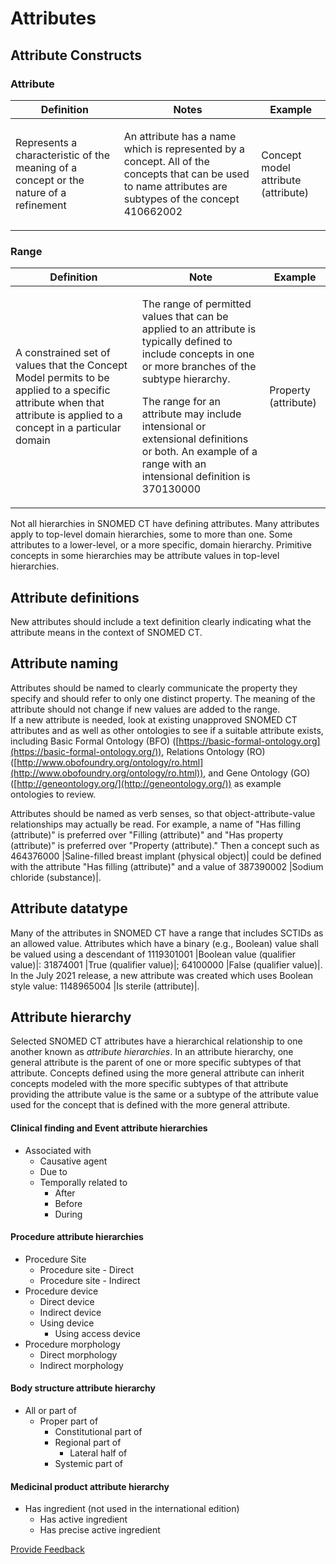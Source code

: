 # Attributes

## Attribute Constructs

### Attribute

| Definition                                                                            | Notes                                                                                                                                                                                                                                                                                                                                                                                                                                                                                      | Example                                           |
| ------------------------------------------------------------------------------------- | ------------------------------------------------------------------------------------------------------------------------------------------------------------------------------------------------------------------------------------------------------------------------------------------------------------------------------------------------------------------------------------------------------------------------------------------------------------------------------------------ | ------------------------------------------------- |
| Represents a characteristic of the meaning of a concept or the nature of a refinement | <p>An attribute has a name which is represented by a concept. All of the concepts that can be used to name attributes are subtypes of the concept 410662002|Concept model attribute (attribute)|. </p><p></p><p>An attribute is assigned a value (that creates an attribute-value pair) when used in the definition of a concept or in a postcoordinated expression. </p><p></p><p>The permitted range of values for an attribute depends on the rules specified in the concept model.</p> | 116676008 \| Associated morphology (attribute) \| |

### Range

| Definition                                                                                                                                                          | Note                                                                                                                                                                                                                                                                                                                                                                                                                                                                                                                                                                                                                                                                                                                 | Example                                                                                                                                                                 |
| ------------------------------------------------------------------------------------------------------------------------------------------------------------------- | -------------------------------------------------------------------------------------------------------------------------------------------------------------------------------------------------------------------------------------------------------------------------------------------------------------------------------------------------------------------------------------------------------------------------------------------------------------------------------------------------------------------------------------------------------------------------------------------------------------------------------------------------------------------------------------------------------------------- | ----------------------------------------------------------------------------------------------------------------------------------------------------------------------- |
| A constrained set of values that the Concept Model permits to be applied to a specific attribute when that attribute is applied to a concept in a particular domain | <p>The range of permitted values that can be applied to an attribute is typically defined to include concepts in one or more branches of the subtype hierarchy. </p><p></p><p>The range for an attribute may include intensional or extensional definitions or both. An example of a range with an intensional definition is 370130000 |Property (attribute)| which has a range of &#x3C;&#x3C; 118598001 |Property (qualifier value)|. An example of a range with an extensional definition is 1148969005 |Has absorbability (attribute)| with range of 860574003 |Bioabsorbable (qualifier value)| OR 863965006 |Nonbioabsorbable (qualifier value)| OR 863968008 |Partially bioabsorbable (qualifier value)|.</p> | The range for values of 116676008 \| Associated morphology (attribute) \| is a subtype of 49755003 \| Morphologically abnormal structure (morphologic abnormality) \| . |

Not all hierarchies in SNOMED CT have defining attributes. Many attributes apply to top-level domain hierarchies, some to more than one. Some attributes to a lower-level, or a more specific, domain hierarchy. Primitive concepts in some hierarchies may be attribute values in top-level hierarchies.

## Attribute definitions

New attributes should include a text definition clearly indicating what the attribute means in the context of SNOMED CT.

## Attribute naming

Attributes should be named to clearly communicate the property they specify and should refer to only one distinct property. The meaning of the attribute should not change if new values are added to the range.\
If a new attribute is needed, look at existing unapproved SNOMED CT attributes and as well as other ontologies to see if a suitable attribute exists, including Basic Formal Ontology (BFO) ([https://basic-formal-ontology.org](https://basic-formal-ontology.org/)), Relations Ontology (RO) ([http://www.obofoundry.org/ontology/ro.html](http://www.obofoundry.org/ontology/ro.html)), and Gene Ontology (GO) ([http://geneontology.org/](http://geneontology.org/)) as example ontologies to review.

Attributes should be named as verb senses, so that object-attribute-value relationships may actually be read. For example, a name of "Has filling (attribute)" is preferred over "Filling (attribute)" and "Has property (attribute)" is preferred over "Property (attribute)." Then a concept such as 464376000 |Saline-filled breast implant (physical object)| could be defined with the attribute "Has filling (attribute)" and a value of 387390002 |Sodium chloride (substance)|.

## Attribute datatype

Many of the attributes in SNOMED CT have a range that includes SCTIDs as an allowed value. Attributes which have a binary (e.g., Boolean) value shall be valued using a descendant of 1119301001 |Boolean value (qualifier value)|: 31874001 |True (qualifier value)|; 64100000 |False (qualifier value)|. In the July 2021 release, a new attribute was created which uses Boolean style value: 1148965004 |Is sterile (attribute)|.

## Attribute hierarchy

Selected SNOMED CT attributes have a hierarchical relationship to one another known as _attribute hierarchies_. In an attribute hierarchy, one general attribute is the parent of one or more specific subtypes of that attribute. Concepts defined using the more general attribute can inherit concepts modeled with the more specific subtypes of that attribute providing the attribute value is the same or a subtype of the attribute value used for the concept that is defined with the more general attribute.

#### Clinical finding and Event attribute hierarchies

* Associated with
  * Causative agent
  * Due to
  * Temporally related to
    * After
    * Before
    * During

#### Procedure attribute hierarchies

* Procedure Site
  * Procedure site - Direct&#x20;
  * Procedure site - Indirect
* Procedure device
  * Direct device
  * Indirect device
  * Using device
    * Using access device
* Procedure morphology&#x20;
  * Direct morphology
  * Indirect morphology

#### Body structure attribute hierarchy&#x20;

* All or part of&#x20;
  * Proper part of&#x20;
    * Constitutional part of
    * Regional part of&#x20;
      * Lateral half of&#x20;
    * Systemic part of

#### Medicinal product attribute hierarchy

* Has ingredient (not used in the international edition)
  * Has active ingredient
  * Has precise active ingredient






<a href="https://docs.google.com/forms/d/e/1FAIpQLScTmbZIf0UEQwYDkY27EEWBkaiYkHSbR0_9DmFrMLXoQLyL7Q/viewform?usp=pp_url&entry.1767247133=SCT+Editorial+Guide&entry.670899847=Attributes" class="button primary">Provide Feedback</a>
